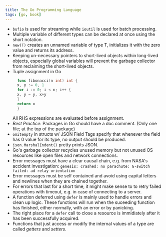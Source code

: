 ```yaml
---
title: The Go Programming Language
tags: [go, book]
---
```


- `bufio` is used for streaming while `ioutil` is used for batch processing.
- Multiple variable of different types can be declared at once using the short notation.
- `new(T)` creates an unnamed variable of type T, initializes it with the zero value and returns its address.
- Keeping un-necessary pointers to short-lived objects within long-lived objects, especially global variables will prevent the garbage collector from reclaiming the short-lived objects.
- Tuple assignment in Go
  ```go
    func fibonacci(n int) int {
    x, y := 0, 1
    for i := 0; i < n; i++ {
    x, y = y, x+y
    }
    return x
    }
  ```
  All RHS expressions are evaluated before assignment.
- *Best Practice*: Packages in Go should have a doc comment. (Only one file; at the top of the package)
- `omitempty` in structs w/ JSON Field Tags specify that whenever the field has 0 value for its type, no output should be produced.
- `json.MarshalIndent()` pretty prints JSON.
- Go's garbage collector recycles unused memory but not unused OS resources like open files and network connections.
- Error messages must have a clear causal chain, e.g. from NASA's accident investigation:
  `genesis: crashed: no parachute: G-switch failed: ad relay orientation`
- Error messages must be self contained and avoid using capital letters and newlines when they are chained together.
- For errors that last for a short time, it might make sense to to retry failed operations with timeout, e.g. in case of connecting to a server.
- A function deferred using `defer` is mainly used to handle errors and clean up logic. These functions will run when the suceeding function has finished, either normally, with an error or by panicking.
- The right place for a `defer` call to close a resource is immidiately after it has been successfully acquired.
- Functions that just access or modify the internal values of a type are called *getters* and *setters*.